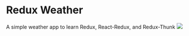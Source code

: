 # Redux Weather
A simple weather app to learn Redux, React-Redux, and Redux-Thunk
![](./screen.gif)
